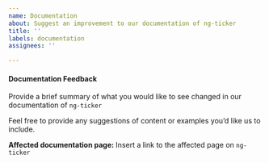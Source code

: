 ```yaml
---
name: Documentation
about: Suggest an improvement to our documentation of ng-ticker
title: ''
labels: documentation
assignees: ''

---
```


#### Documentation Feedback

Provide a brief summary of what you would like to see changed in our 
documentation of `ng-ticker`

Feel free to provide any suggestions of content or examples you’d like us to include.

**Affected documentation page:** Insert a link to the affected page on `ng-ticker`
